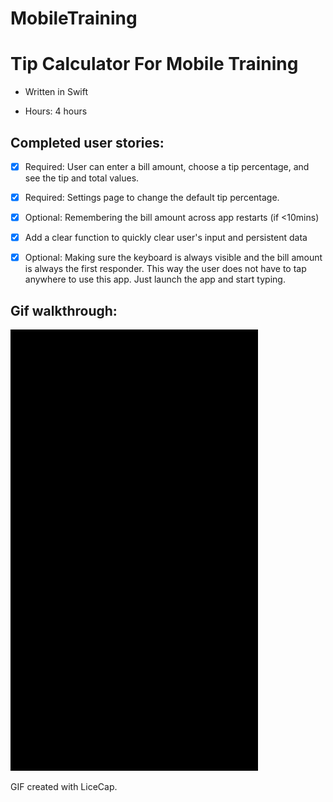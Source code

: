 # MobileTraining

# Tip Calculator For Mobile Training

- Written in Swift

- Hours: 4 hours

## Completed user stories:

- [x] Required: User can enter a bill amount, choose a tip percentage, and see the tip and total values.
 
- [x] Required: Settings page to change the default tip percentage.
 
- [x] Optional: Remembering the bill amount across app restarts (if <10mins)
 
- [x] Add a clear function to quickly clear user's input and persistent data
 
- [x] Optional: Making sure the keyboard is always visible and the bill amount is always the first responder. This way the user does not have to tap anywhere to use this app. Just launch the app and start typing.

## Gif walkthrough:

![alt tag](https://github.com/pingzh/MobileTraining/blob/master/MobileTrainingPreWork__Ping_Zhang.gif)


GIF created with LiceCap.
